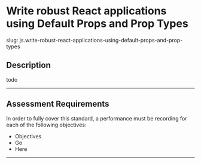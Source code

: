 # Write robust React applications using Default Props and Prop Types

slug: js.write-robust-react-applications-using-default-props-and-prop-types

## Description
todo


---
## Assessment Requirements
In order to fully cover this standard, a performance must be recording for each of the following objectives:

- Objectives
- Go
- Here


---
